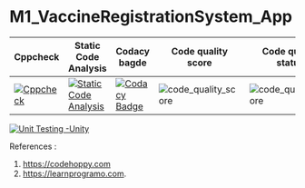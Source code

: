 # M1_VaccineRegistrationSystem_App


| **Cppcheck** | **Static Code Analysis**                                              | **Codacy bagde** | **Code quality score** |**Code quality status** |  
|--------------|-----------------------------------------------------------------------|------------------|------------------------|--------------------------|
| [![Cppcheck](https://github.com/SavithaPechimuthu/M1_VaccineRegistrationSystem_App/actions/workflows/c-cpp.yml/badge.svg)](https://github.com/SavithaPechimuthu/M1_VaccineRegistrationSystem_App/actions/workflows/c-cpp.yml)  | [![Static Code Analysis](https://github.com/SavithaPechimuthu/M1_VaccineRegistrationSystem_App/actions/workflows/static.yml/badge.svg)](https://github.com/SavithaPechimuthu/M1_VaccineRegistrationSystem_App/actions/workflows/static.yml) | [![Codacy Badge](https://app.codacy.com/project/badge/Grade/439e039c04164ca79b1a516955ef04cf)](https://www.codacy.com/gh/SavithaPechimuthu/M1_VaccineRegistrationSystem_App/dashboard?utm_source=github.com&amp;utm_medium=referral&amp;utm_content=SavithaPechimuthu/M1_VaccineRegistrationSystem_App&amp;utm_campaign=Badge_Grade)| ![code_quality_score](https://api.codiga.io/project/30968/score/svg) | ![code_quality_score](https://api.codiga.io/project/30968/status/svg) | 
[![Unit Testing -Unity](https://github.com/SavithaPechimuthu/M1_VaccineRegistrationSystem_App/actions/workflows/unity.yml/badge.svg)](https://github.com/SavithaPechimuthu/M1_VaccineRegistrationSystem_App/actions/workflows/unity.yml)

References :
1) https://codehoppy.com
2) https://learnprogramo.com.
